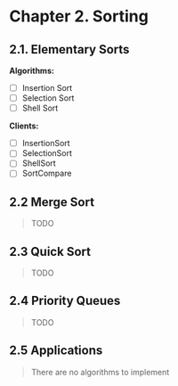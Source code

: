 # Chapter 2. Sorting

## 2.1. Elementary Sorts

**Algorithms:**

- [ ] Insertion Sort
- [ ] Selection Sort
- [ ] Shell Sort

**Clients:**

- [ ] InsertionSort
- [ ] SelectionSort
- [ ] ShellSort
- [ ] SortCompare

## 2.2 Merge Sort

> TODO

## 2.3 Quick Sort

> TODO

## 2.4 Priority Queues
> TODO

## 2.5 Applications

> There are no algorithms to implement
